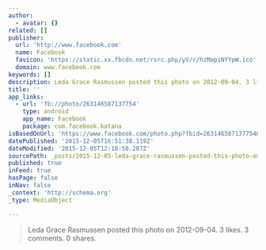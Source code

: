 ```yaml
---
author:
  - avatar: {}
related: []
publisher:
  url: 'http://www.facebook.com'
  name: Facebook
  favicon: 'https://static.xx.fbcdn.net/rsrc.php/yV/r/hzMapiNYYpW.ico'
  domain: www.facebook.com
keywords: []
description: Leda Grace Rasmussen posted this photo on 2012-09-04. 3 likes. 3 comments. 0 shares.
title: ''
app_links:
  - url: 'fb://photo/263146587137754'
    type: android
    app_name: Facebook
    package: com.facebook.katana
isBasedOnUrl: 'https://www.facebook.com/photo.php?fbid=263146587137754&set=t.100003272439700&type=3&src=https%3A%2F%2Fscontent-arn2-1.xx.fbcdn.net%2Fhphotos-xfa1%2Fv%2Ft1.0-9%2F576954_263146587137754_942617939_n.jpg%3Foh%3D2d7979e7b5c2f2a1deab8c9163423357%26oe%3D56E0EDC1&size=640%2C480'
datePublished: '2015-12-05T16:51:38.119Z'
dateModified: '2015-12-05T12:18:58.287Z'
sourcePath: _posts/2015-12-05-leda-grace-rasmussen-posted-this-photo-on-2012-09-04-3-like.md
published: true
inFeed: true
hasPage: false
inNav: false
_context: 'http://schema.org'
_type: MediaObject

---
```

> Leda Grace Rasmussen posted this photo on 2012-09-04&period; 3 likes&period; 3 comments&period; 0 shares&period;